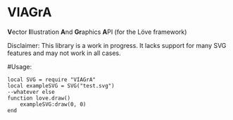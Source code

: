 # VIAGrA
**V**ector **I**llustration **A**nd **Gr**aphics **A**PI (for the Löve framework)

Disclaimer: This library is a work in progress. It lacks support for many SVG features and may not work in all cases.

#Usage:
```
local SVG = require "VIAGrA"
local exampleSVG = SVG("test.svg")
--whatever else
function love.draw()
	exampleSVG:draw(0, 0)
end
```
